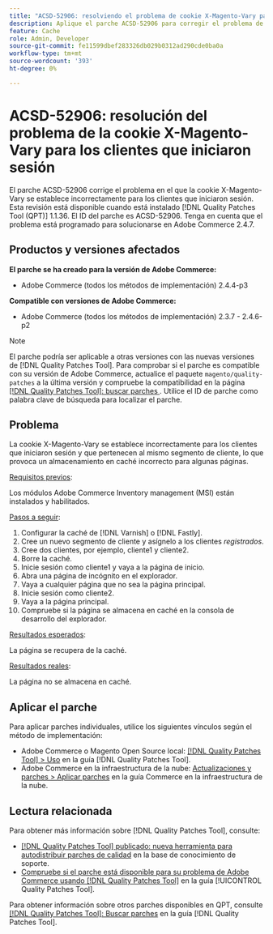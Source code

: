 ```yaml
---
title: "ACSD-52906: resolviendo el problema de cookie X-Magento-Vary para el almacenamiento en caché de clientes que iniciaron sesión"
description: Aplique el parche ACSD-52906 para corregir el problema de Adobe Commerce en el que la cookie X-Magento-Vary se establece incorrectamente para los clientes que iniciaron sesión.
feature: Cache
role: Admin, Developer
source-git-commit: fe11599dbef283326db029b0312ad290cde0ba0a
workflow-type: tm+mt
source-wordcount: '393'
ht-degree: 0%

---
```


# ACSD-52906: resolución del problema de la cookie X-Magento-Vary para los clientes que iniciaron sesión

El parche ACSD-52906 corrige el problema en el que la cookie X-Magento-Vary se establece incorrectamente para los clientes que iniciaron sesión. Esta revisión está disponible cuando está instalado [!DNL Quality Patches Tool (QPT)] 1.1.36. El ID del parche es ACSD-52906. Tenga en cuenta que el problema está programado para solucionarse en Adobe Commerce 2.4.7.

## Productos y versiones afectados

**El parche se ha creado para la versión de Adobe Commerce:**

* Adobe Commerce (todos los métodos de implementación) 2.4.4-p3

**Compatible con versiones de Adobe Commerce:**

* Adobe Commerce (todos los métodos de implementación) 2.3.7 - 2.4.6-p2

>[!NOTE]
>
>El parche podría ser aplicable a otras versiones con las nuevas versiones de [!DNL Quality Patches Tool]. Para comprobar si el parche es compatible con su versión de Adobe Commerce, actualice el paquete `magento/quality-patches` a la última versión y compruebe la compatibilidad en la página [[!DNL Quality Patches Tool]: buscar parches ](https://experienceleague.adobe.com/tools/commerce-quality-patches/index.html). Utilice el ID de parche como palabra clave de búsqueda para localizar el parche.

## Problema

La cookie X-Magento-Vary se establece incorrectamente para los clientes que iniciaron sesión y que pertenecen al mismo segmento de cliente, lo que provoca un almacenamiento en caché incorrecto para algunas páginas.

<u>Requisitos previos</u>:

Los módulos Adobe Commerce Inventory management (MSI) están instalados y habilitados.

<u>Pasos a seguir</u>:

1. Configurar la caché de [!DNL Varnish] o [!DNL Fastly].
1. Cree un nuevo segmento de cliente y asígnelo a los clientes *registrados*.
1. Cree dos clientes, por ejemplo, cliente1 y cliente2.
1. Borre la caché.
1. Inicie sesión como cliente1 y vaya a la página de inicio.
1. Abra una página de incógnito en el explorador.
1. Vaya a cualquier página que no sea la página principal.
1. Inicie sesión como cliente2.
1. Vaya a la página principal.
1. Compruebe si la página se almacena en caché en la consola de desarrollo del explorador.

<u>Resultados esperados</u>:

La página se recupera de la caché.

<u>Resultados reales</u>:

La página no se almacena en caché.

## Aplicar el parche

Para aplicar parches individuales, utilice los siguientes vínculos según el método de implementación:

* Adobe Commerce o Magento Open Source local: [[!DNL Quality Patches Tool] > Uso](/help/tools/quality-patches-tool/usage.md) en la guía [!DNL Quality Patches Tool].
* Adobe Commerce en la infraestructura de la nube: [Actualizaciones y parches > Aplicar parches](https://experienceleague.adobe.com/docs/commerce-cloud-service/user-guide/develop/upgrade/apply-patches.html) en la guía Commerce en la infraestructura de la nube.

## Lectura relacionada

Para obtener más información sobre [!DNL Quality Patches Tool], consulte:

* [[!DNL Quality Patches Tool] publicado: nueva herramienta para autodistribuir parches de calidad](https://experienceleague.adobe.com/en/docs/commerce-knowledge-base/kb/announcements/commerce-announcements/magento-quality-patches-released-new-tool-to-self-serve-quality-patches) en la base de conocimiento de soporte.
* [Compruebe si el parche está disponible para su problema de Adobe Commerce usando [!DNL Quality Patches Tool]](/help/tools/quality-patches-tool/patches-available-in-qpt/check-patch-for-magento-issue-with-magento-quality-patches.md) en la guía [!UICONTROL Quality Patches Tool].


Para obtener información sobre otros parches disponibles en QPT, consulte [[!DNL Quality Patches Tool]: Buscar parches](https://experienceleague.adobe.com/tools/commerce-quality-patches/index.html) en la guía [!DNL Quality Patches Tool].
